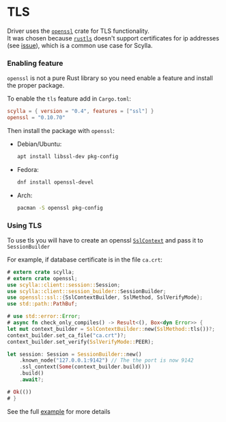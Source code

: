 # TLS

Driver uses the [`openssl`](https://github.com/sfackler/rust-openssl) crate for TLS functionality.\
It was chosen because [`rustls`](https://github.com/ctz/rustls) doesn't support certificates for ip addresses
(see [issue](https://github.com/briansmith/webpki/issues/54)), which is a common use case for Scylla.


### Enabling feature
`openssl` is not a pure Rust library so you need enable a feature and install the proper package.

To enable the `tls` feature add in `Cargo.toml`:
```toml
scylla = { version = "0.4", features = ["ssl"] }
openssl = "0.10.70"
```

Then install the package with `openssl`:
* Debian/Ubuntu: 
    ```bash
    apt install libssl-dev pkg-config
    ```
* Fedora:
    ```bash
    dnf install openssl-devel
    ```
<!-- 
 scylla-rust-driver doesn't build on Alpine, some strange cc linker errors in proc-macro-hack 0_o
 TODO: try building and add the section

 * Alpine:
    ```bash
    apk add openssl-dev
    ```
-->
* Arch:
    ```bash
    pacman -S openssl pkg-config
    ```

### Using TLS
To use tls you will have to create an openssl 
[`SslContext`](https://docs.rs/openssl/0.10.33/openssl/ssl/struct.SslContext.html)
and pass it to `SessionBuilder`

For example, if database certificate is in the file `ca.crt`:
```rust
# extern crate scylla;
# extern crate openssl;
use scylla::client::session::Session;
use scylla::client::session_builder::SessionBuilder;
use openssl::ssl::{SslContextBuilder, SslMethod, SslVerifyMode};
use std::path::PathBuf;

# use std::error::Error;
# async fn check_only_compiles() -> Result<(), Box<dyn Error>> {
let mut context_builder = SslContextBuilder::new(SslMethod::tls())?;
context_builder.set_ca_file("ca.crt")?;
context_builder.set_verify(SslVerifyMode::PEER);

let session: Session = SessionBuilder::new()
    .known_node("127.0.0.1:9142") // The the port is now 9142
    .ssl_context(Some(context_builder.build()))
    .build()
    .await?;

# Ok(())
# }
```

See the full [example](https://github.com/scylladb/scylla-rust-driver/blob/main/examples/tls.rs) for more details
